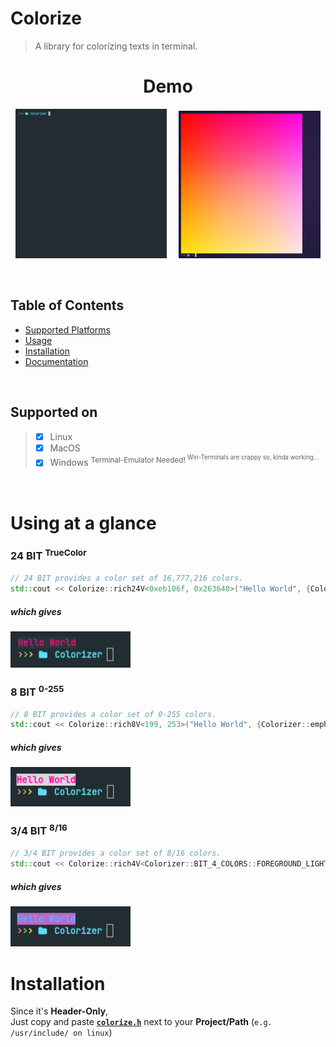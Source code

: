 # Colorize
> A library for colorizing texts in terminal.

<h1 align="center">Demo</h1>
<p align="center" width=100%">
  <img width="48%" src="assets/colorize-demo.gif" alt="Demo GIF">
  &nbsp; &nbsp;
  <img width="45%" src="assets/gradient-demo.png" alt="Demo Gradiant">
</p>

<br>

## Table of Contents

- [Supported Platforms](#supported-on)
- [Usage](#using-at-a-glance)
- [Installation](#installation)
- [Documentation](/docs/documentation.md)

<br>

## Supported on

> - [x] Linux
> - [x] MacOS
> - [x] Windows  <sup>Terminal-Emulator Needed! <sup> Win-Terminals are crappy so, kinda working...</sup></sup>

<br>

# Using at a glance

### 24 BIT <sup>TrueColor</sup>
```C++
// 24 BIT provides a color set of 16,777,216 colors.
std::cout << Colorize::rich24V<0xeb106f, 0x263640>("Hello World", {Colorizer::emphasis::BOLD}) << std::endl;
```
##### which gives
<img width="38%" src="assets/example-001.png" alt="Example 24-bit">

<br>

### 8 BIT <sup>0-255</sup>
```C++
// 8 BIT provides a color set of 0-255 colors.
std::cout << Colorize::rich8V<199, 253>("Hello World", {Colorizer::emphasis::BOLD}) << std::endl;
```
##### which gives
<img width="38%" src="assets/example-002.png" alt="Example 8-bit">

<br>

### 3/4 BIT <sup>8/16</sup>
```C++
// 3/4 BIT provides a color set of 8/16 colors.
std::cout << Colorize::rich4V<Colorizer::BIT_4_COLORS::FOREGROUND_LIGHT_Blue, Colorizer::BIT_4_COLORS::BACKGROUND_Magenta>("Hello World", {Colorizer::emphasis::BOLD}) << std::endl;
```
##### which gives
<img width="38%" src="assets/example-003.png" alt="Example 3/4-bit">


<br>

# Installation
Since it's **Header-Only**,
<br>
Just copy and paste [**`colorize.h`**](/src/colorize.hpp) next to your **Project/Path** (`e.g. /usr/include/ on linux`)
